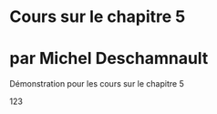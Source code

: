 # Cours sur le chapitre 5
# par Michel Deschamnault
Démonstration pour les cours sur le chapitre 5

123